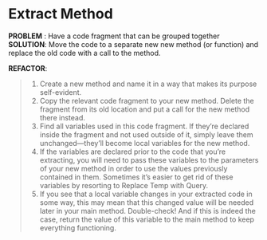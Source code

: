 # Extract Method

**PROBLEM** : Have a code fragment that can be grouped together
**SOLUTION**: Move the code to a separate new new method (or function) and replace the old code with a call to the method.

**REFACTOR**:
>1. Create a new method and name it in a way that makes its purpose self-evident.
>2. Copy the relevant code fragment to your new method. Delete the fragment from its old location and put a call for the new method there instead.
>3. Find all variables used in this code fragment. If they’re declared inside the fragment and not used outside of it, simply leave them unchanged—they’ll become local variables for the new method.
>4. If the variables are declared prior to the code that you’re extracting, you will need to pass these variables to the parameters of your new method in order to use the values previously contained in them. Sometimes it’s easier to get rid of these variables by resorting to Replace Temp with Query.
>5. If you see that a local variable changes in your extracted code in some way, this may mean that this changed value will be needed later in your main method. Double-check! And if this is indeed the case, return the value of this variable to the main method to keep everything functioning.
